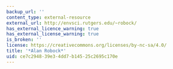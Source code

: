 ```yaml
---
backup_url: ''
content_type: external-resource
external_url: http://envsci.rutgers.edu/~robock/
has_external_licence_warning: true
has_external_license_warning: true
is_broken: ''
license: https://creativecommons.org/licenses/by-nc-sa/4.0/
title: '*Alan Robock*'
uid: ce7c2948-39e3-4dd7-b145-25c2695c170e
---
```

